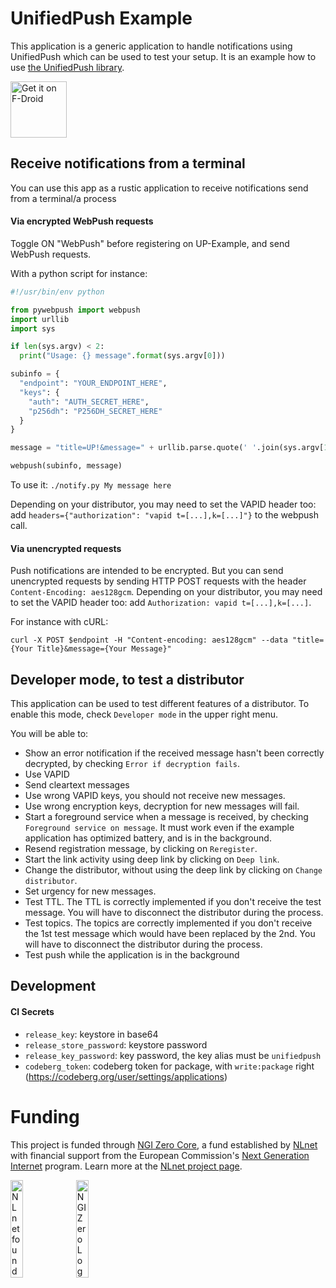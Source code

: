 # UnifiedPush Example

This application is a generic application to handle notifications using UnifiedPush which can be used to test your setup. It is an example how to use [the UnifiedPush library](https://codeberg.org/UnifiedPush/android-connector).

[<img src="https://fdroid.gitlab.io/artwork/badge/get-it-on.png"
     alt="Get it on F-Droid"
     height="90">](https://f-droid.org/packages/org.unifiedpush.example/)

## Receive notifications from a terminal

You can use this app as a rustic application to receive notifications send from a terminal/a process

#### Via encrypted WebPush requests

Toggle ON "WebPush" before registering on UP-Example, and send WebPush requests.

With a python script for instance:

```py
#!/usr/bin/env python

from pywebpush import webpush
import urllib
import sys

if len(sys.argv) < 2:
  print("Usage: {} message".format(sys.argv[0]))

subinfo = {
  "endpoint": "YOUR_ENDPOINT_HERE",
  "keys": {
    "auth": "AUTH_SECRET_HERE",
    "p256dh": "P256DH_SECRET_HERE"
  }
}

message = "title=UP!&message=" + urllib.parse.quote(' '.join(sys.argv[1::]))

webpush(subinfo, message)
```

To use it: `./notify.py My message here`

Depending on your distributor, you may need to set the VAPID header too: add `headers={"authorization": "vapid t=[...],k=[...]"}` to the webpush call.

#### Via unencrypted requests

Push notifications are intended to be encrypted. But you can send unencrypted requests by sending HTTP POST requests with the header `Content-Encoding: aes128gcm`.
Depending on your distributor, you may need to set the VAPID header too: add `Authorization: vapid t=[...],k=[...]`.

For instance with cURL:

```
curl -X POST $endpoint -H "Content-encoding: aes128gcm" --data "title={Your Title}&message={Your Message}"
```

## Developer mode, to test a distributor

This application can be used to test different features of a distributor. To enable this mode, check `Developer mode` in the upper right menu.

You will be able to:
- Show an error notification if the received message hasn't been correctly decrypted, by checking `Error if decryption fails`.
- Use VAPID
- Send cleartext messages
- Use wrong VAPID keys, you should not receive new messages.
- Use wrong encryption keys, decryption for new messages will fail.
- Start a foreground service when a message is received, by checking `Foreground service on message`. It must work even if the example application has optimized battery, and is in the background.
- Resend registration message, by clicking on `Reregister`.
- Start the link activity using deep link by clicking on `Deep link`.
- Change the distributor, without using the deep link by clicking on `Change distributor`.
- Set urgency for new messages.
- Test TTL. The TTL is correctly implemented if you don't receive the test message. You will have to disconnect the distributor during the process.
- Test topics. The topics are correctly implemented if you don't receive the 1st test message which would have been replaced by the 2nd. You will have to disconnect the distributor during the process.
- Test push while the application is in the background

## Development

#### CI Secrets
* `release_key`: keystore in base64
* `release_store_password`: keystore password
* `release_key_password`: key password, the key alias must be `unifiedpush`
* `codeberg_token`: codeberg token for package, with `write:package` right (https://codeberg.org/user/settings/applications)

# Funding

This project is funded through [NGI Zero Core](https://nlnet.nl/core), a fund established by [NLnet](https://nlnet.nl) with financial support from the European Commission's [Next Generation Internet](https://ngi.eu) program. Learn more at the [NLnet project page](https://nlnet.nl/project/UnifiedPush).

[<img src="https://codeberg.org/UnifiedPush/documentation/raw/branch/main/static/img/nlnet_banner.png" alt="NLnet foundation logo" width="20%" />](https://nlnet.nl)
[<img src="https://codeberg.org/UnifiedPush/documentation/raw/branch/main/static/img/NGI0_tag.svg" alt="NGI Zero Logo" width="20%" />](https://nlnet.nl/core)

